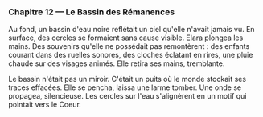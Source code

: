<!-- desire: ressentir les traces effacées de la cité -->
<!-- fear: se dissoudre dans les souvenirs étrangers -->
<!-- cost: laisser ses propres émotions se reconfigurer -->

### Chapitre 12 — Le Bassin des Rémanences
Au fond, un bassin d'eau noire reflétait un ciel qu'elle n'avait jamais vu. En surface, des cercles se formaient sans cause visible. Elara plongea les mains. Des souvenirs qu'elle ne possédait pas remontèrent : des enfants courant dans des ruelles sonores, des cloches éclatant en rires, une pluie chaude sur des visages animés. Elle retira ses mains, tremblante.

Le bassin n'était pas un miroir. C'était un puits où le monde stockait ses traces effacées. Elle se pencha, laissa une larme tomber. Une onde se propagea, silencieuse. Les cercles sur l'eau s'alignèrent en un motif qui pointait vers le Coeur.
